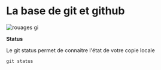 # La base de git et github


![rouages gi](https://julienv-it.github.io/Module-Git/img/base.png)


**Status**

Le git status permet de connaitre l'état de votre copie locale

    git status
